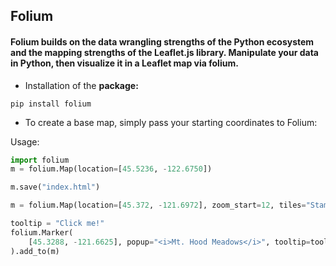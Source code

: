 ## Folium

#### Folium builds on the data wrangling strengths of the Python ecosystem and the mapping strengths of the Leaflet.js library. Manipulate your data in Python, then visualize it in a Leaflet map via folium.

* Installation of the **package:**

`pip install folium`

* To create a base map, simply pass your starting coordinates to Folium:

Usage:

```python
import folium
m = folium.Map(location=[45.5236, -122.6750])
```
```python
m.save("index.html")
```
```python
m = folium.Map(location=[45.372, -121.6972], zoom_start=12, tiles="Stamen Terrain")

tooltip = "Click me!"
folium.Marker(
    [45.3288, -121.6625], popup="<i>Mt. Hood Meadows</i>", tooltip=tooltip
).add_to(m)
```
